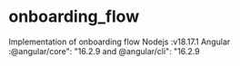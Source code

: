 # onboarding_flow
Implementation of onboarding flow
Nodejs :v18.17.1
Angular :@angular/core": "16.2.9 and @angular/cli": "16.2.9
